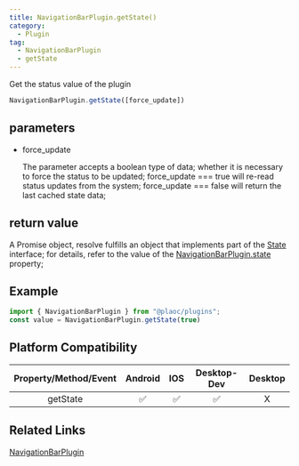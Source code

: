 ```yaml
---
title: NavigationBarPlugin.getState()
category:
  - Plugin
tag:
  - NavigationBarPlugin
  - getState 
---
```


Get the status value of the plugin

```js
NavigationBarPlugin.getState([force_update])
```

## parameters

  - force_update

    The parameter accepts a boolean type of data; whether it is necessary to force the status to be updated;
    force_update === true will re-read status updates from the system;
    force_update === false will return the last cached state data;


## return value

  A Promise object, resolve fulfills an object that implements part of the [State](../state/index.md) interface; for details, refer to the value of the [NavigationBarPlugin.state](./index.md) property;

## Example
```js
import { NavigationBarPlugin } from "@plaoc/plugins";
const value = NavigationBarPlugin.getState(true)
```


## Platform Compatibility

| Property/Method/Event| Android | IOS | Desktop-Dev | Desktop |
|:--------------------:|:-------:|:---:|:-----------:|:-------:|
| getState             | ✅      | ✅  | ✅          | X       |

## Related Links

[NavigationBarPlugin](./index.md)



